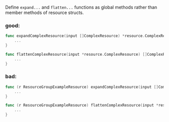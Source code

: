 Define `expand...` and `flatten...` functions as global methods rather than member methods of resource structs.

### good:
```go
func expandComplexResource(input []ComplexResource) *resource.ComplexResource {
    ...
}

func flattenComplexResource(input *resource.ComplexResource) []ComplexResource {
    ...
}
```

### bad:
```go
func (r ResourceGroupExampleResource) expandComplexResource(input []ComplexResource) *resource.ComplexResource {
    ...
}

func (r ResourceGroupExampleResource) flattenComplexResource(input *resource.ComplexResource) []ComplexResource {
    ...
}
```
